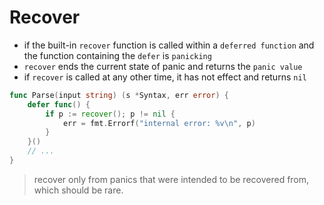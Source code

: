 # Recover

- if the built-in `recover` function is called within a `deferred function` and the function containing the `defer` is `panicking`
- `recover` ends the current state of panic and returns the `panic value`
- if `recover` is called at any other time, it has not effect and returns `nil`

```go
func Parse(input string) (s *Syntax, err error) {
    defer func() {
        if p := recover(); p != nil {
            err = fmt.Errorf("internal error: %v\n", p)
        }
    }()
    // ...
}
```

> recover only from panics that were intended to be recovered from, which should be rare.
